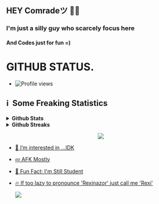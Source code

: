 ## HEY Comradeツ 🤙🏻

### I'm just a silly guy who scarcely focus here 
#### And Codes just for fun =)

# GITHUB STATUS.
- ![Profile views](https://gpvc.arturio.dev/Rexinazor)
<h2>ℹ️ &nbsp;Some Freaking Statistics </h2>
<details>	
  <summary><b>Github Stats</b></summary>
<img height="180em" src="https://github-readme-stats.vercel.app/api?username=Rexinazor&show_icons=true&locale=en&theme=highcontrast&hide_border=true" alt="Rexinazor" />
<img height="180em" src="https://github-readme-stats.vercel.app/api/top-langs?username=Rexinazor&show_icons=true&locale=en&layout=compact&langs_count=7&hide_border=true&hide=c&theme=highcontrast" alt="dishapatel010"/>
</details>
<details>
 <summary><b>Github Streaks</b></summary>
<p align="Left"><img src="https://github-readme-streak-stats.herokuapp.com/?user=Rexinazor&theme=highcontrast" alt="Rexinazor" /></p>
</details>
<a href="https://t.me/Avrazel">
<p align="center">
  <img src="https://telegra.ph/file/fd4296b4e4a9c2c148db6.jpg">
</p>

  
- 👀 I’m interested in ...IDK 
- 💤 AFK Mostly
- 👻 Fun Fact: I'm Still Student
- 🔥 If too lazy to pronounce 'Rexinazor' just call me 'Rexi'
  
  [![](https://github.com/saadeghi/saadeghi/blob/master/dino.gif)](#)
